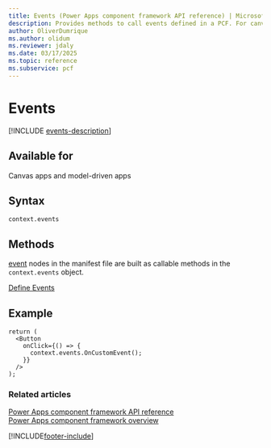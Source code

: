 ```yaml
---
title: Events (Power Apps component framework API reference) | Microsoft Docs
description: Provides methods to call events defined in a PCF. For canvas apps, makers configure these events using Power Fx. For model-driven apps, developers describe the events using JavaScript.
author: OliverDumrique
ms.author: olidum
ms.reviewer: jdaly
ms.date: 03/17/2025
ms.topic: reference
ms.subservice: pcf
---
```


# Events

[!INCLUDE [events-description](includes/events-description.md)]

## Available for

Canvas apps and model-driven apps

## Syntax

`context.events`

## Methods

[event](../manifest-schema-reference/event.md) nodes in the manifest file are built as callable methods in the `context.events` object.

[Define Events](../events.md)

## Example

```JSX
return (
  <Button
    onClick={() => {
      context.events.OnCustomEvent();
    }}
  />
);
```

### Related articles

[Power Apps component framework API reference](../reference/index.md)   
[Power Apps component framework overview](../overview.md)   

[!INCLUDE[footer-include](../../../includes/footer-banner.md)]
